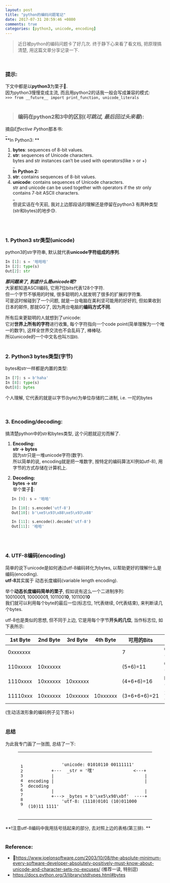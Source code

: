 ```yaml
---
layout: post
title: "python的编码问题笔记"
date: 2017-07-31 20:59:46 +0800
comments: true
categories: [python3, unicode, encoding]
---
```


> 近日被python的编码问题卡了好几次. 终于静下心来看了看文档, 把原理搞清楚, 用这篇文章分享记录一下.    
<img class="lazy" style="max-height:200px" data-original="/images/blog/170801_encoding/h.png">    
<!--more-->
<br><br>


### 提示:
下文中都是以**python3**为栗子🌰.   
因为python3慢慢变成主流, 而且用python2的话我一般会写成兼容的模式:   
`>>> from __future__ import print_function, unicode_literals`
<br><br>


> ### 编码在python2和3中的区别(_可跳过, 最后回过头来看_):
摘自*Effective Python*那本书:   
_   
**In Python3: **    
1. **bytes**: sequences of 8-bit values.   
2. **str**: sequences of Unicode characters.   
bytes and str instances can’t be used with operators(like > or +)   
_   
**In Python 2:**    
1. **str**: contains sequences of 8-bit values.   
2. **unicode**: contains sequences of Unicode characters.    
str and unicode can be used together with operators if the str only contains 7-bit ASCII characters.   
_   
但说实话在今天前, 我对上边那段话的理解还是停留在python3 有两种类型(str和bytes)的地步😓.    
<br>
<br>


### 1. Python3 str类型(unicode)
python3的str字符串, 默认就代表**unicode字符组成的序列**.    
```python
In [1]: s = '哈哈哈'   
In [2]: type(s)   
Out[2]: str   
```

**_那问题来了, 到底什么是unicode呢?_**   
大家都知道ASCII编码, 它用7位bits代表128个字符.    
但一个字节不够用的时候, 很多聪明的人就发明了很多的扩展的字符集.   
可是这时候碰到了一个问题, 就是一台电脑在美利坚可能用的好好的, 但如果收到日本的邮件, 那就GG了, 因为两台电脑的**编码方式不同**.   

所有后来更聪明的人就想到了unicode:   
它对**世界上所有的字符**进行收集, 每个字符指向一个code point(简单理解为一个唯一的数字), 这样全世界交流也不会乱码了, 棒棒哒.   
所以unicode的一个中文名也叫`万国码`.
<br><br>


### 2. Python3 bytes类型(字节)
bytes和str一样都是内置的类型:  
```python 
In [7]: s = b'haha'
In [8]: type(s)
Out[8]: bytes   
```
个人理解, 它代表的就是以字节(byte)为单位存储的二进制, i.e. 一坨的bytes   
<br><br>


### 3. Encoding/decoding: 
搞清楚python中的str和bytes类型, 这个问题就迎刃而解了.   

1. **Encoding:**   
**str → bytes**   
因为str只是一堆unicode字符(数字).   
所以简单的说, encoding就是把一堆数字, 按特定的编码算法X(例如utf-8), 用字节的方式存储在计算机上.   

2. **Decoding:**   
**bytes → str**   
举个栗子🌰:   
<div style='margin-left: 20px'>

```python
In [9]: s = '哈哈'

In [10]: s.encode('utf-8')
Out[10]: b'\xe5\x93\x88\xe5\x93\x88'

In [11]: s.encode().decode('utf-8')
Out[11]: '哈哈'
```
</div>
<br><br>


### 4. UTF-8编码(encoding)
简单的说下unicode是如何通过utf-8编码转化为bytes, 以帮助更好的理解什么是编码(encoding).    
**utf-8**其实属于 动态长度编码(variable length encoding).   

举个**动态长度编码简单的栗子**, 假如说有这么一个二进制序列:   
1001000**1**, 1000000**1**, 1011001**0**, 1011001**0**   
我们就可以利用每个byte的最后一位(标志位, 1代表继续, 0代表结束), 来判断读几个bytes.   

utf-8也是类似的思想, 但不同于上边, 它是用每个字节**开头的几位**, 当作标志位, 如下表所示:    
<table>
	<thead>
		<tr>
			<th>1st Byte</th>
			<th>2nd Byte</th>
			<th>3rd Byte</th>
			<th>4th Byte</th>
			<th>可用的Bits</th>
			<th>最大值</th>
		</tr>
	</thead>
	<tbody>
		<tr>
			<td>0xxxxxxx</td>
			<td></td>
			<td></td>
			<td></td>
			<td>7</td>
			<td>007F hex (127)</td>
		</tr>
		<tr>
			<td>110xxxxx</td>
			<td>10xxxxxx</td>
			<td></td>
			<td></td>
			<td>(5+6)=11</td>
			<td>07FF hex  (2047)</td>
		</tr>
		<tr>
			<td>1110xxxx</td>
			<td>10xxxxxx</td>
			<td>10xxxxxx</td>
			<td></td>
			<td>(4+6+6)=16</td>
			<td>FFFF hex (65535)</td>
		</tr>
		<tr>
			<td>11110xxx</td>
			<td>10xxxxxx</td>
			<td>10xxxxxx</td>
			<td>10xxxxxx</td>
			<td>(3+6+6+6)=21</td>
			<td>10FFFF hex (1,114,111)</td>
		</tr>
	</tbody>
</table>
(生动活泼形象的编码例子见下图↓)
<br><br>

   

### 总结
为此我专门画了一张图, 总结了一下:   
<figure class="code"><figcaption><span></span></figcaption><div class="highlight"><table><tbody><tr><td class="gutter"><pre class="line-numbers"><span class="line-number">1</span>
<span class="line-number">2</span>
<span class="line-number">3</span>
<span class="line-number">4</span>
<span class="line-number">5</span>
<span class="line-number">6</span>
<span class="line-number">7</span>
<span class="line-number">8</span>
<span class="line-number">9</span>
</pre></td><td class="code"><pre><code class="python"><span class="line"><span class="o"> </span>
</span><span class="line">             <span class="s">'unicode: 01010110 00111111'</span>
</span><span class="line"><span class="o">        </span> <span class="o">+---</span>  <span class="n">_str</span> <span class="o">=</span> <span class="s">'嘿'</span>               <span class="o">&lt;---+</span>
</span><span class="line"><span class="o">        </span> <span class="o">|</span>                                   <span class="o">|</span>
</span><span class="line"><span class="n">encoding</span> <span class="o">|</span>                                   <span class="o">|</span> <span class="n">decoding</span>
</span><span class="line"><span class="o">        </span> <span class="o">|</span>                                   <span class="o">|</span>
</span><span class="line"><span class="o">        </span> <span class="o">+---&gt;</span> <span class="n">_bytes</span> <span class="o">=</span> <span class="n">b</span><span class="s">'</span><span class="se">\xe5\x98\xbf</span><span class="s">'</span>  <span class="o">----+</span>
</span><span class="line">             <span class="s">'utf-8: (1110)0101 (10)011000 (10)11 1111'</span>
</span><span class="line">
</span></code></pre></td></tr></tbody></table></div></figure>  
**!注意utf-8编码中我用括号括起来的部分, 去对照上边的表格(第三排).   **
<br><br>


### Reference:
- https://www.joelonsoftware.com/2003/10/08/the-absolute-minimum-every-software-developer-absolutely-positively-must-know-about-unicode-and-character-sets-no-excuses/ (推荐一读, 特别逗)
- https://docs.python.org/3/library/stdtypes.html#bytes
<br><br><br>


